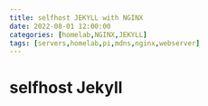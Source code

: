 ```yaml
---
title: selfhost JEKYLL with NGINX
date: 2022-08-01 12:00:00
categories: [homelab,NGINX,JEKYLL]
tags: [servers,homelab,pi,mdns,nginx,webserver]
---
```

# **selfhost** Jekyll